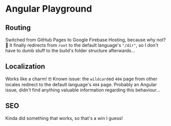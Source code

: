 # Angular Playground

## Routing

Switched from GitHub Pages to Google Firebase Hosting, because why not? 🤔 It finally redirects from `root` to the default language's `"/dir"`, so I don't have to dumb stuff to the build's folder structure afterwards...

## Localization

Works like a charm! 🤓 Known issue: the `wildcard`ed `404` page from other locales redirect to the default language's `404` page. Probably an Angular issue, didn't find anything valuable information regarding this behaviour...

## SEO

Kinda did something that works, so that's a win I guess!
